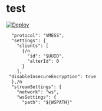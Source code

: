 # test

[![Deploy](https://www.herokucdn.com/deploy/button.png)](https://dashboard.heroku.com/new?template=https%3A%2F%2Fgithub.com%2Fhhuyf%2Fxray-hku
)


      "protocol": "VMESS",
      "settings": {
        "clients": [
          {/n
            "id": "$UUID",
            "alterId": 0
          }
        ],
     "disableInsecureEncryption": true
      },/n
      "streamSettings": {
        "network": "ws",
        "wsSettings": {
          "path": "${WSPATH}"

